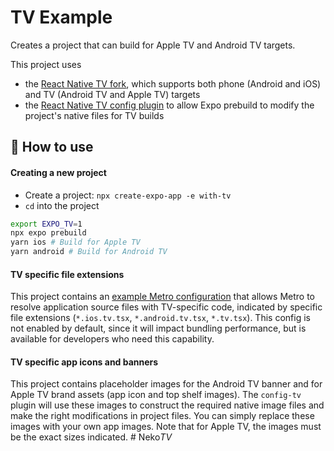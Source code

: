 # TV Example

Creates a project that can build for Apple TV and Android TV targets.

This project uses

- the [React Native TV fork](https://github.com/react-native-tvos/react-native-tvos), which supports both phone (Android and iOS) and TV (Android TV and Apple TV) targets
- the [React Native TV config plugin](https://github.com/react-native-tvos/config-tv/tree/main/packages/config-tv) to allow Expo prebuild to modify the project's native files for TV builds

## 🚀 How to use

#### Creating a new project

- Create a project: `npx create-expo-app -e with-tv`
- `cd` into the project

```sh
export EXPO_TV=1
npx expo prebuild
yarn ios # Build for Apple TV
yarn android # Build for Android TV
```

#### TV specific file extensions

This project contains an [example Metro configuration](./metro.config.js) that allows Metro to resolve application source files with TV-specific code, indicated by specific file extensions (`*.ios.tv.tsx`, `*.android.tv.tsx`, `*.tv.tsx`).  This config is not enabled by default, since it will impact bundling performance, but is available for developers who need this capability.

#### TV specific app icons and banners

This project contains placeholder images for the Android TV banner and for Apple TV brand assets (app icon and top shelf images).  The `config-tv` plugin will use these images to construct the required native image files and make the right modifications in project files. You can simply replace these images with your own app images. Note that for Apple TV, the images must be the exact sizes indicated.
#   N e k o _ T V _  
 